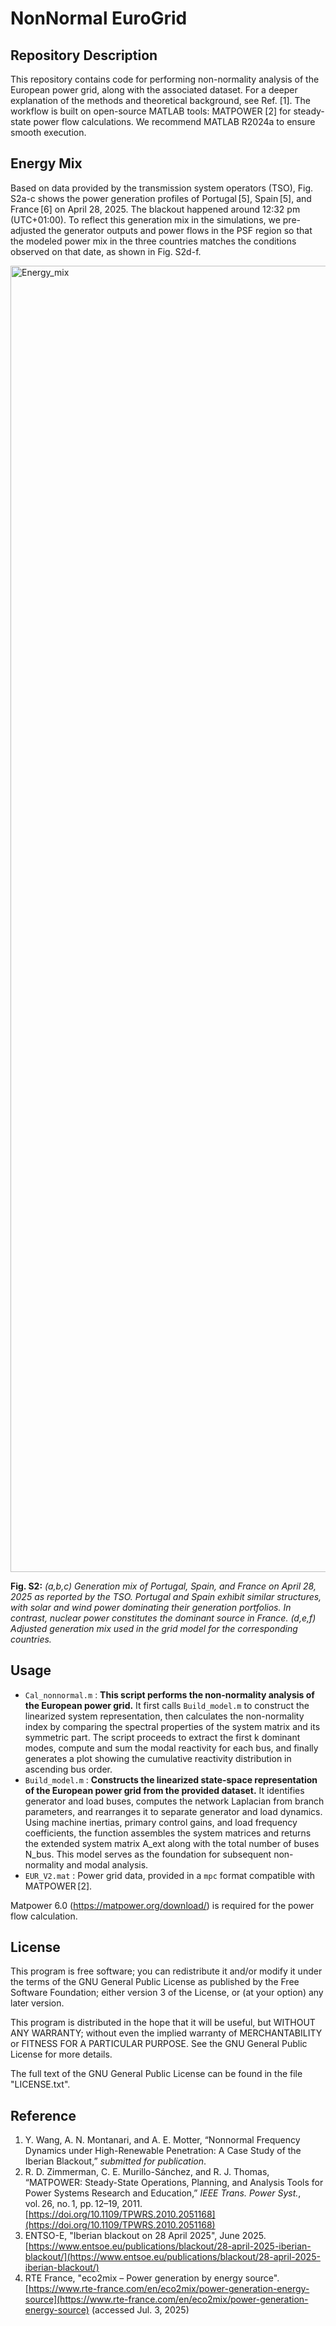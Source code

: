 # NonNormal EuroGrid



## Repository Description

This repository contains code for performing non-normality analysis of the European power grid, along with the associated dataset. For a deeper explanation of the methods and theoretical background, see Ref. [1]. The workflow is built on open-source MATLAB tools: MATPOWER [2] for steady-state power flow calculations. We recommend MATLAB R2024a to ensure smooth execution. 


## Energy Mix
Based on data provided by the transmission system operators (TSO), Fig. S2a-c shows the power generation profiles of Portugal [5], Spain [5], and France [6] on April 28, 2025. The blackout happened around 12:32 pm (UTC+01:00). To reflect this generation mix in the simulations, we pre-adjusted the generator outputs and power flows in the PSF region so that the modeled power mix in the three countries matches the conditions observed on that date, as shown in Fig. S2d-f.

<img width="2685" height="2090" alt="Energy_mix" src="https://github.com/user-attachments/assets/8b0e53cf-fe2f-4099-b6e8-032ab95a96f3" />

**Fig. S2:**
*(a,b,c) Generation mix of Portugal, Spain, and France on April 28, 2025 as reported by the TSO. Portugal and Spain exhibit similar structures, with solar and wind power dominating their generation portfolios. In contrast, nuclear power constitutes the dominant source in France.
(d,e,f) Adjusted generation mix used in the grid model for the corresponding countries.*



## Usage

- `Cal_nonnormal.m` : **This script performs the non-normality analysis of the European power grid.** It first calls `Build_model.m` to construct the linearized system representation, then calculates the non-normality index by comparing the spectral properties of the system matrix and its symmetric part. The script proceeds to extract the first k dominant modes, compute and sum the modal reactivity for each bus, and finally generates a plot showing the cumulative reactivity distribution in ascending bus order.
- `Build_model.m` : **Constructs the linearized state-space representation of the European power grid from the provided dataset.** It identifies generator and load buses, computes the network Laplacian from branch parameters, and rearranges it to separate generator and load dynamics. Using machine inertias, primary control gains, and load frequency coefficients, the function assembles the system matrices and returns the extended system matrix A_ext along with the total number of buses N_bus. This model serves as the foundation for subsequent non-normality and modal analysis.
- `EUR_V2.mat` : Power grid data, provided in a `mpc` format compatible with MATPOWER [2].


Matpower 6.0 (https://matpower.org/download/) is required for the power flow calculation.


## License

This program is free software; you can redistribute it and/or modify it under the terms of the GNU General Public License as published by the Free Software Foundation; either version 3 of the License, or (at your option) any later version.

This program is distributed in the hope that it will be useful, but WITHOUT ANY WARRANTY; without even the implied warranty of MERCHANTABILITY or FITNESS FOR A PARTICULAR PURPOSE. See the GNU General Public License for more details.

The full text of the GNU General Public License can be found in the file "LICENSE.txt".


## Reference

 1. Y. Wang, A. N. Montanari, and A. E. Motter, “Nonnormal Frequency Dynamics under High-Renewable Penetration: A Case Study of the Iberian Blackout,” *submitted for publication*.
 2. R. D. Zimmerman, C. E. Murillo-Sánchez, and R. J. Thomas, “MATPOWER: Steady-State Operations, Planning, and Analysis Tools for Power Systems Research and Education,” *IEEE Trans. Power Syst.*, vol. 26, no. 1, pp. 12–19, 2011.   [https://doi.org/10.1109/TPWRS.2010.2051168](https://doi.org/10.1109/TPWRS.2010.2051168)
 3. ENTSO-E, "Iberian blackout on 28 April 2025", June 2025.   [https://www.entsoe.eu/publications/blackout/28-april-2025-iberian-blackout/](https://www.entsoe.eu/publications/blackout/28-april-2025-iberian-blackout/)
 4. RTE France, "eco2mix – Power generation by energy source".   [https://www.rte-france.com/en/eco2mix/power-generation-energy-source](https://www.rte-france.com/en/eco2mix/power-generation-energy-source) (accessed Jul. 3, 2025)
